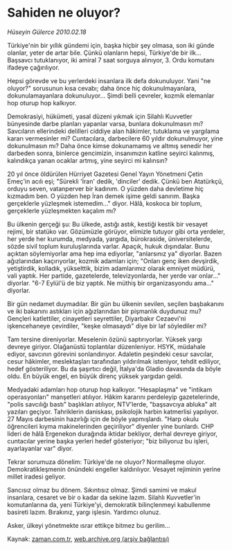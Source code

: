 # Sahiden ne oluyor?

*Hüseyin Gülerce 2010.02.18*

<tr><td class="metin" colspan="2" style="padding-top: 20px; padding-left: 5px; ">Türkiye'nin bir yıllık gündemi için, başka hiçbir şey olmasa, son iki günde olanlar, yeter de artar bile. Çünkü olanların hepsi, Türkiye'de bir ilk... Başsavcı tutuklanıyor, iki amiral 7 saat sorguya alınıyor, 3. Ordu komutanı ifadeye çağırılıyor.</td></tr><tr><td class="metin" colspan="2" style="padding-top: 20px; padding-left: 5px; "><p> Hepsi görevde ve bu yerlerdeki insanlara ilk defa dokunuluyor. Yani "ne oluyor?" sorusunun kısa cevabı; daha önce hiç dokunulmayanlara, dokunulamayanlara dokunuluyor... Şimdi belli çevreler, kozmik elemanlar hop oturup hop kalkıyor.
<p>Demokrasiyi, hükümeti, yasal düzeni yıkmak için Silahlı Kuvvetler bünyesinde darbe planları yapanlar varsa, bunlara dokunulmasın mı? Savcıların ellerindeki delilleri ciddiye alan hâkimler, tutuklama ve yargılama kararı vermesinler mi? Cuntacılara, darbecilere 60 yıldır dokunulmuyor, yine dokunulmasın mı? Daha önce kimse dokunamamış ve altmış senedir her darbeden sonra, binlerce gencimizin, insanımızın katline seyirci kalınmış, kalındıkça yanan ocaklar artmış, yine seyirci mi kalınsın?
<p>20 yıl önce öldürülen Hürriyet Gazetesi Genel Yayın Yönetmeni Çetin Emeç'in acılı eşi; "Sürekli 'İran' dedik, 'dinciler' dedik. Çünkü ben Atatürkçü, orduyu seven, vatanperver bir kadınım. O yüzden daha devletime hiç kızmadım ben. O yüzden hep İran demek işime geldi sanırım. Başka gerçeklerle yüzleşmek istemedim..." diyor. Hâlâ, koskoca bir toplum, gerçeklerle yüzleşmekten kaçalım mı?
<p>Bu ülkenin gerçeği şu: Bu ülkede, astığı astık, kestiği kestik bir vesayet rejimi, bir statüko var. Gözümüzle görüyor, elimizle tutuyor gibi orta yerdeler, her yerde her kurumda, medyada, yargıda, bürokraside, üniversitelerde, sözde sivil toplum kuruluşlarında varlar. Apaçık, hukuk dışındalar. Bunu açıktan söylemiyorlar ama hep ima ediyorlar, "anlarsınız ya" diyorlar. Bazen ağızlarından kaçırıyorlar, kozmik adamları için; "Onları genç iken devşirdik, yetiştirdik, kolladık, yükselttik, bizim adamlarımız olarak emniyet müdürü, vali yaptık. Her partide, gazetelerde, televizyonlarda, her yerde var onlar..." diyorlar. "6-7 Eylül'ü de biz yaptık. Ne müthiş bir organizasyondu ama..." diyorlar.
<p>Bir gün nedamet duymadılar. Bir gün bu ülkenin sevilen, seçilen başbakanını ve iki bakanını astıkları için ağızlarından bir pişmanlık duydunuz mu? Gençleri katlettiler, cinayetleri seyrettiler, Diyarbakır Cezaevi'ni işkencehaneye çevirdiler, "keşke olmasaydı" diye bir laf söylediler mi?
<p>Tam tersine direniyorlar. Meselenin özünü saptırıyorlar. Yüksek yargı devreye giriyor. Olağanüstü toplantılar düzenleniyor. HSYK, müdahale ediyor, savcının görevini sonlandırıyor. Adaletin peşindeki cesur savcılar, cesur hâkimler, meslektaşları tarafından yıldırılmak isteniyor, tehdit ediliyor, hedef gösteriliyor. Bu da şaşırtıcı değil, İtalya'da Gladio davasında da böyle oldu. En büyük engel, en büyük direnç yüksek yargıdan geldi.
<p>Medyadaki adamları hop oturup hop kalkıyor. "Hesaplaşma" ve "intikam operasyonları" manşetleri atılıyor. Hâkim kararını perdeleyip gazetelerinde, "polis savcılığı bastı" başlıkları atılıyor, NTV'lerde, "başsavcıya abluka" alt yazıları geçiyor. Tahriklerin daniskası, psikolojik harbin katmerlisi yapılıyor. 27 Mayıs darbesinin hazırlığı için de böyle yapmışlardı. "Harp okulu öğrencileri kıyma makinelerinden geçiriliyor" diyenler yine bunlardı. CHP lideri de hâlâ Ergenekon durağında iktidar bekliyor, derhal devreye giriyor, cuntacılar yerine başka yerleri hedef gösteriyor; "biz biliyoruz bu işleri, ayarlayanlar var" diyor.
<p>Tekrar sorumuza dönelim: Türkiye'de ne oluyor? Normalleşme oluyor. Demokratikleşmenin önündeki engeller kaldırılıyor. Vesayet rejiminin yerine millet iradesi geliyor.
<p>Sancısız olmaz bu dönem. Sıkıntısız olmaz. Şimdi samimi ve makul insanlara, cesaret ve bir o kadar da sekine lazım. Silahlı Kuvvetler'in komutanlarına da, yeni Türkiye'yi, demokratik bilinçlenmeyi kabullenme basireti lazım. Bırakınız, yargı işlesin. Yardımcı olunuz.
<p>Asker, ülkeyi yönetmekte ısrar ettikçe bitmez bu gerilim...<br/></p></p></p></p></p></p></p></p></p></p></td></tr>

Kaynak: [zaman.com.tr](http://zaman.com.tr/yazar.do?yazino=952863), [web.archive.org (arşiv bağlantısı)](http://web.archive.org/web/20100221130208/http://www.zaman.com.tr:80/yazar.do?yazino=952863)
